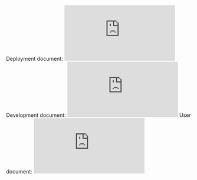 Deployment document: ![alt text](https://github.com/coreybrowndev/next-gen-financial-learning-hub/blob/master/Documentation/Deployment.md)
Development document: ![alt text](https://github.com/coreybrowndev/next-gen-financial-learning-hub/blob/master/Documentation/Development.md)
User document: ![alt text](https://github.com/coreybrowndev/next-gen-financial-learning-hub/blob/master/Documentation/User.md?plain=1)
